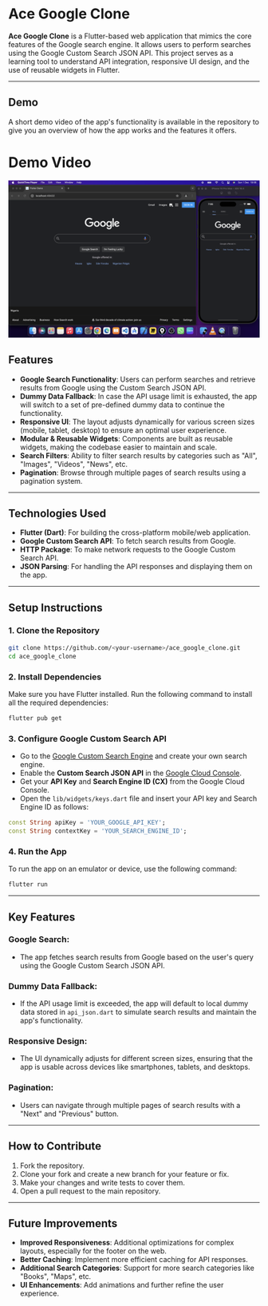 # Ace Google Clone

**Ace Google Clone** is a Flutter-based web application that mimics the core features of the Google search engine. It allows users to perform searches using the Google Custom Search JSON API. This project serves as a learning tool to understand API integration, responsive UI design, and the use of reusable widgets in Flutter.

---
## Demo

A short demo video of the app's functionality is available in the repository to give you an overview of how the app works and the features it offers.
# Demo Video

[![Demo Video](Untitled.png)](https://youtu.be/_NLpDTlHsxk)

## Features
- **Google Search Functionality**: Users can perform searches and retrieve results from Google using the Custom Search JSON API.
- **Dummy Data Fallback**: In case the API usage limit is exhausted, the app will switch to a set of pre-defined dummy data to continue the functionality.
- **Responsive UI**: The layout adjusts dynamically for various screen sizes (mobile, tablet, desktop) to ensure an optimal user experience.
- **Modular & Reusable Widgets**: Components are built as reusable widgets, making the codebase easier to maintain and scale.
- **Search Filters**: Ability to filter search results by categories such as "All", "Images", "Videos", "News", etc.
- **Pagination**: Browse through multiple pages of search results using a pagination system.

---

## Technologies Used
- **Flutter (Dart)**: For building the cross-platform mobile/web application.
- **Google Custom Search API**: To fetch search results from Google.
- **HTTP Package**: To make network requests to the Google Custom Search API.
- **JSON Parsing**: For handling the API responses and displaying them on the app.

---

## Setup Instructions

### 1. Clone the Repository

```bash
git clone https://github.com/<your-username>/ace_google_clone.git
cd ace_google_clone
```

### 2. Install Dependencies

Make sure you have Flutter installed. Run the following command to install all the required dependencies:

```bash
flutter pub get
```

### 3. Configure Google Custom Search API

- Go to the [Google Custom Search Engine](https://cse.google.com/cse/) and create your own search engine.
- Enable the **Custom Search JSON API** in the [Google Cloud Console](https://console.cloud.google.com/).
- Get your **API Key** and **Search Engine ID (CX)** from the Google Cloud Console.
- Open the `lib/widgets/keys.dart` file and insert your API key and Search Engine ID as follows:

```dart
const String apiKey = 'YOUR_GOOGLE_API_KEY';
const String contextKey = 'YOUR_SEARCH_ENGINE_ID';
```

### 4. Run the App

To run the app on an emulator or device, use the following command:

```bash
flutter run
```

---

## Key Features

### Google Search:
- The app fetches search results from Google based on the user's query using the Google Custom Search JSON API.
  
### Dummy Data Fallback:
- If the API usage limit is exceeded, the app will default to local dummy data stored in `api_json.dart` to simulate search results and maintain the app's functionality.
  
### Responsive Design:
- The UI dynamically adjusts for different screen sizes, ensuring that the app is usable across devices like smartphones, tablets, and desktops.
  
### Pagination:
- Users can navigate through multiple pages of search results with a "Next" and "Previous" button.

---

## How to Contribute

1. Fork the repository.
2. Clone your fork and create a new branch for your feature or fix.
3. Make your changes and write tests to cover them.
4. Open a pull request to the main repository.


---

## Future Improvements
- **Improved Responsiveness**: Additional optimizations for complex layouts, especially for the footer on the web.
- **Better Caching**: Implement more efficient caching for API responses.
- **Additional Search Categories**: Support for more search categories like "Books", "Maps", etc.
- **UI Enhancements**: Add animations and further refine the user experience.
